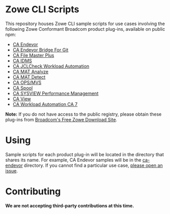 # Zowe CLI Scripts
This repository houses Zowe CLI sample scripts for use cases involving the following Zowe Conformant Broadcom product plug-ins, available on public npm:

- [CA Endevor](https://www.npmjs.com/package/@broadcom/endevor-for-zowe-cli)
- [CA Endevor Bridge For Git](https://www.npmjs.com/package/@broadcom/endevor-bridge-for-git-for-zowe-cli)
- [CA File Master Plus](https://www.npmjs.com/package/@broadcom/file-master-plus-for-zowe-cli)
- [CA IDMS](https://www.npmjs.com/package/@broadcom/idms-for-zowe-cli)
- [CA JCLCheck Workload Automation](https://www.npmjs.com/package/@broadcom/jclcheck-for-zowe-cli)
- [CA MAT Analyze](https://www.npmjs.com/package/@broadcom/mat-analyze-for-zowe-cli)
- [CA MAT Detect](https://www.npmjs.com/package/@broadcom/mat-detect-for-zowe-cli)
- [CA OPS/MVS](https://www.npmjs.com/package/@broadcom/ops-for-zowe-cli)
- [CA Spool](https://www.npmjs.com/package/@broadcom/caspool-for-zowe-cli)
- [CA SYSVIEW Performance Management](https://www.npmjs.com/package/@broadcom/sysview-for-zowe-cli)
- [CA View](https://www.npmjs.com/package/@broadcom/caview-for-zowe-cli)
- [CA Workload Automation CA 7](https://www.npmjs.com/package/@broadcom/ca7-for-zowe-cli)

**Note:** If you do not have access to the public registry, please obtain these plug-ins from [Broadcom's Free Zowe Download Site](https://validate.broadcom.com/key/ZoweDistributionLink).

# Using
Sample scripts for each product plug-in will be located in the directory that shares its name. For example, CA Endevor samples will be in the [ca-endevor](ca-endevor) directory. If you cannot find a particular use case, [please open an issue](https://github.com/BroadcomMFD/zowe-cli-scripts/issues/new).

# Contributing
**We are not accepting third-party contributions at this time.**
